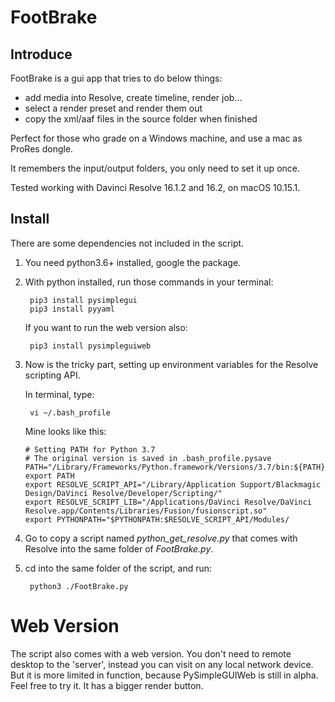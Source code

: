 # FootBrake 


## Introduce
FootBrake is a gui app that tries to do below things:

- add media into Resolve, create timeline, render job...
- select a render preset and render them out
- copy the xml/aaf files in the source folder when finished 

Perfect for those who grade on a Windows machine, and use a mac as ProRes dongle.

It remembers the input/output folders, you only need to set it up once.

Tested working with Davinci Resolve 16.1.2 and 16.2, on macOS 10.15.1.

## Install
There are some dependencies not included in the script.

1. You need python3.6+ installed, google the package.

2. With python installed, run those commands in your terminal:
        
        pip3 install pysimplegui
        pip3 install pyyaml

    If you want to run the web version also:
        
        pip3 install pysimpleguiweb
        
3. Now is the tricky part, setting up environment variables for the Resolve scripting API. 
    
    In terminal, type:
        
        vi ~/.bash_profile
        
    Mine looks like this:        
    
    ```
    # Setting PATH for Python 3.7
    # The original version is saved in .bash_profile.pysave
    PATH="/Library/Frameworks/Python.framework/Versions/3.7/bin:${PATH}"
    export PATH
    export RESOLVE_SCRIPT_API="/Library/Application Support/Blackmagic Design/DaVinci Resolve/Developer/Scripting/"
    export RESOLVE_SCRIPT_LIB="/Applications/DaVinci Resolve/DaVinci Resolve.app/Contents/Libraries/Fusion/fusionscript.so"
    export PYTHONPATH="$PYTHONPATH:$RESOLVE_SCRIPT_API/Modules/
    ```
4. Go to  copy a script named *python_get_resolve.py* that comes with Resolve into the same folder of *FootBrake.py*.

5. cd into the same folder of the script, and run:
    
        python3 ./FootBrake.py

# Web Version

The script also comes with a web version.  You don't need to remote desktop to the 'server', instead you can visit on any local network device. But it is more limited in function, because PySimpleGUIWeb is still in alpha. Feel free to try it. It has a bigger render button.
